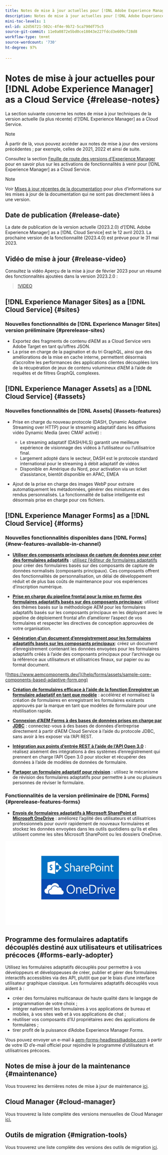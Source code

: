 ```yaml
---
title: Notes de mise à jour actuelles pour [!DNL Adobe Experience Manager] as a Cloud Service.
description: Notes de mise à jour actuelles pour [!DNL Adobe Experience Manager] as a Cloud Service.
mini-toc-levels: 1
exl-id: a2d56721-502c-4f4e-9b72-5ca790df75c5
source-git-commit: 11e0a0872e5bd0ce18043e227fdcd3e609cf28d8
workflow-type: tm+mt
source-wordcount: '730'
ht-degree: 97%

---
```


# Notes de mise à jour actuelles pour [!DNL Adobe Experience Manager] as a Cloud Service {#release-notes}

La section suivante concerne les notes de mise à jour techniques de la version actuelle (la plus récente) d’[!DNL Experience Manager] as a Cloud Service.

>[!NOTE]
>
>À partir de là, vous pouvez accéder aux notes de mise à jour des versions précédentes ; par exemple, celles de 2021, 2022 et ainsi de suite.
>
>Consultez la section [Feuille de route des versions d’Experience Manager](https://experienceleague.adobe.com/docs/experience-manager-release-information/aem-release-updates/update-releases-roadmap.html?lang=fr) pour en savoir plus sur les activations de fonctionnalités à venir pour [!DNL Experience Manager] as a Cloud Service.

>[!NOTE]
>
>Voir [Mises à jour récentes de la documentation](https://experienceleague.adobe.com/docs/experience-manager-release-information/aem-release-updates/doc-updates/documentation-updates.html?lang=fr) pour plus d’informations sur les mises à jour de la documentation qui ne sont pas directement liées à une version.

## Date de publication {#release-date}

La date de publication de la version actuelle (2023.2.0) d’[!DNL Adobe Experience Manager] as a [!DNL Cloud Service] est le 12 avril 2023. La prochaine version de la fonctionnalité (2023.4.0) est prévue pour le 31 mai 2023.

## Vidéo de mise à jour {#release-video}

Consultez la vidéo Aperçu de la mise à jour de février 2023 pour un résumé des fonctionnalités ajoutées dans la version 2023.2.0 :

>[!VIDEO](https://video.tv.adobe.com/v/3416885/?quality=12)

## [!DNL Experience Manager Sites] as a [!DNL Cloud Service] {#sites}

### Nouvelles fonctionnalités de [!DNL Experience Manager Sites] version préliminaire {#prerelease-sites}

* Exportez des fragments de contenu d’AEM as a Cloud Service vers Adobe Target en tant qu’offres JSON.
* La prise en charge de la pagination et du tri GraphQL, ainsi que des améliorations de la mise en cache interne, permettent désormais d’accroître les performances des applications clientes découplées lors de la récupération de jeux de contenu volumineux d’AEM à l’aide de requêtes et de filtres GraphQL complexes.

## [!DNL Experience Manager Assets] as a [!DNL Cloud Service] {#assets}

### Nouvelles fonctionnalités de [!DNL Assets] {#assets-features}

* Prise en charge du nouveau protocole (DASH, Dynamic Adaptive Streaming over HTTP) pour le streaming adaptatif dans les diffusions vidéo Dynamic Media (avec CMAF activé) :
   * Le streaming adaptatif (DASH/HLS) garantit une meilleure expérience de visionnage des vidéos à l’utilisateur ou l’utilisatrice final.
   * Largement adopté dans le secteur, DASH est le protocole standard international pour le streaming à débit adaptatif de vidéos
   * Disponible en Amérique du Nord, pour activation via un ticket d’assistance, bientôt disponible en APAC, EMEA

* Ajout de la prise en charge des images WebP pour extraire automatiquement les métadonnées, générer des miniatures et des rendus personnalisés. La fonctionnalité de balise intelligente est désormais prise en charge pour ces fichiers.

## [!DNL Experience Manager Forms] as a [!DNL Cloud Service] {#forms}

### Nouvelles fonctionnalités disponibles dans [!DNL Forms] {#new-features-available-in-channel}

* **[Utiliser des composants principaux de capture de données pour créer des formulaires adaptatifs](https://experienceleague.adobe.com/docs/experience-manager-core-components/using/adaptive-forms/introduction.html?lang=fr)** : [utilisez l’éditeur de formulaires adaptatifs](/help/forms/creating-adaptive-form-core-components.md) pour créer des formulaires basés sur des composants de capture de données normalisés (composants principaux). Ces composants offrent des fonctionnalités de personnalisation, un délai de développement réduit et de plus bas coûts de maintenance pour vos expériences d’inscription numérique.

* **[Prise en charge du pipeline frontal pour la mise en forme des formulaires adaptatifs basés sur des composants principaux](/help/forms/using-themes-in-core-components.md)**: utilisez des thèmes basés sur la méthodologie AEM pour les formulaires adaptatifs basés sur les composants principaux en les déployant avec le pipeline de déploiement frontal afin d’améliorer l’aspect de vos formulaires et respecter les directives de conception approuvées de votre organisation.

* **[Génération d’un document d’enregistrement pour les formulaires adaptatifs basés sur les composants principaux](/help/forms/generate-document-of-record-core-components.md)**: créez un document d’enregistrement contenant les données envoyées pour les formulaires adaptatifs créés à l’aide des composants principaux pour l’archivage ou la référence aux utilisateurs et utilisatrices finaux, sur papier ou au format document.

![https://www.aemcomponents.dev/](/help/forms/assets/sample-core-components-based-adaptive-form.png)

* **[Création de formulaires efficace à l’aide de la fonction Enregistrer un formulaire adaptatif en tant que modèle](/help/forms/template-editor.md#save-an-adaptive-form-as-template-saving-adaptive-form-as-template)** : accélérez et normalisez la création de formulaires en enregistrant les formulaires existants approuvés par la marque en tant que modèles de formulaire pour une réutilisation rapide.

* **[Connexion d’AEM Forms à des bases de données prises en charge par JDBC](/help/forms/configure-data-sources.md#configure-relational-database-configure-relational-database)** : connectez-vous à des bases de données d’entreprise directement à partir d’AEM Cloud Service à l’aide du protocole JDBC, sans avoir à les exposer via l’API REST.

* **[Intégration aux points d’entrée REST à l’aide de l’API Open 3.0](/help/forms/configure-data-sources.md#configure-restful-services-open-api-specification-version-20-configure-restful-services-swagger-version30)** : réalisez aisément des intégrations à des systèmes d’enregistrement qui prennent en charge l’API Open 3.0 pour stocker et récupérer des données à l’aide de modèles de données de formulaire.

* **[Partager un formulaire adaptatif pour révision](/help/forms/create-reviews-forms.md)** : utilisez le mécanisme de révision des formulaires adaptatifs pour permettre à une ou plusieurs personnes de réviser le formulaire.


### Fonctionnalités de la version préliminaire de [!DNL Forms] {#prerelease-features-forms}

* **[Envois de formulaires adaptatifs à Microsoft SharePoint et Microsoft OneDrive](/help/forms/configuring-submit-actions.md)** : améliorez l’agilité des utilisateurs et utilisatrices professionnels pour ouvrir rapidement de nouveaux formulaires et stockez les données envoyées dans les outils quotidiens qu’ils et elles utilisent comme les sites Microsoft SharePoint ou les dossiers OneDrive.

![Envoi de formulaires adaptatifs à Microsoft SharePoint et Microsoft OneDrive](/help/forms/assets/onedrive-and-sharepoint.jpg)


## Programme des formulaires adaptatifs découplés destiné aux utilisateurs et utilisatrices précoces {#forms-early-adopter}

Utilisez les formulaires adaptatifs découplés pour permettre à vos développeurs et développeuses de créer, publier et gérer des formulaires interactifs accessibles via des API, plutôt que par le biais d’une interface utilisateur graphique classique. Les formulaires adaptatifs découplés vous aident à :

* créer des formulaires multicanaux de haute qualité dans le langage de programmation de votre choix ;
* intégrer nativement les formulaires à vos applications de bureau et mobiles, à vos sites web et à vos applications de chat ;
* réutiliser vos composants d’IU propriétaires avec des applications de formulaires ;
* tirer profit de la puissance d’Adobe Experience Manager Forms.

Vous pouvez envoyer un e-mail à aem-forms-headless@adobe.com à partir de votre ID d’e-mail officiel pour rejoindre le programme d’utilisateurs et utilisatrices précoces.

## Notes de mise à jour de la maintenance {#maintenance}

Vous trouverez les dernières notes de mise à jour de maintenance [ici](/help/release-notes/maintenance/latest.md).

## Cloud Manager {#cloud-manager}

Vous trouverez la liste complète des versions mensuelles de Cloud Manager [ici.](/help/implementing/cloud-manager/release-notes/current.md)

## Outils de migration {#migration-tools}

Vous trouverez une liste complète des versions des outils de migration [ici](/help/journey-migration/release-notes/release-notes-migration-tools-current.md).
